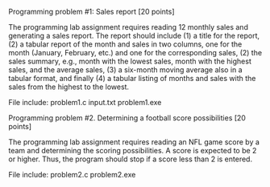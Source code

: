 Programming problem #1: Sales report [20 points]

The programming lab assignment requires reading 12 monthly sales and generating a sales report. The report should include (1) a title for the report, (2) a tabular report of the month and sales in two columns, one for the month (January, February, etc.) and one for the corresponding sales, (2) the sales summary, e.g., month with the lowest sales, month with the highest sales, and the average sales, (3) a six-month moving average also in a tabular format, and finally (4) a tabular listing of months and sales with the sales from the highest to the lowest.

File include: problem1.c input.txt problem1.exe

Programming problem #2. Determining a football score possibilities [20 points]

The programming lab assignment requires reading an NFL game score by a team and determining the scoring possibilities. A score is expected to be 2 or higher. Thus, the program should stop if a score less than 2 is entered.

File include: problem2.c problem2.exe
